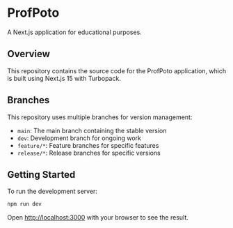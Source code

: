 # ProfPoto

A Next.js application for educational purposes.

## Overview

This repository contains the source code for the ProfPoto application, which is built using Next.js 15 with Turbopack.

## Branches

This repository uses multiple branches for version management:
- `main`: The main branch containing the stable version
- `dev`: Development branch for ongoing work
- `feature/*`: Feature branches for specific features
- `release/*`: Release branches for specific versions

## Getting Started

To run the development server:

```bash
npm run dev
```

Open [http://localhost:3000](http://localhost:3000) with your browser to see the result.
